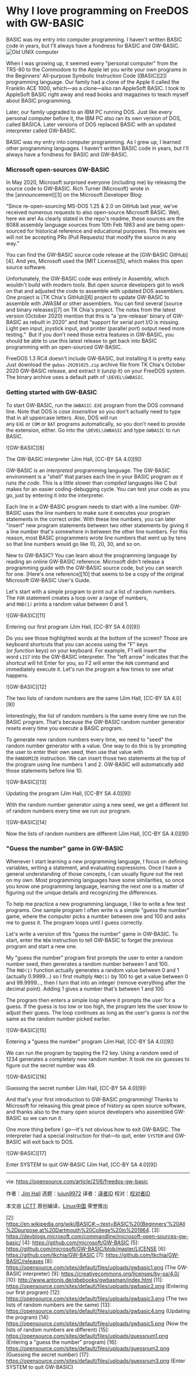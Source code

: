 [#]: subject: (Why I love programming on FreeDOS with GW-BASIC)
[#]: via: (https://opensource.com/article/21/6/freedos-gw-basic)
[#]: author: (Jim Hall https://opensource.com/users/jim-hall)
[#]: collector: (lujun9972)
[#]: translator: (chai-yuan)
[#]: reviewer: ( )
[#]: publisher: ( )
[#]: url: ( )

Why I love programming on FreeDOS with GW-BASIC
======
BASIC was my entry into computer programming. I haven't written BASIC
code in years, but I'll always have a fondness for BASIC and GW-BASIC.
![Old UNIX computer][1]

When I was growing up, it seemed every "personal computer" from the TRS-80 to the Commodore to the Apple let you write your own programs in the Beginners' All-purpose Symbolic Instruction Code ([BASIC][2]) programming language. Our family had a clone of the Apple II called the Franklin ACE 1000, which—as a clone—also ran AppleSoft BASIC. I took to AppleSoft BASIC right away and read books and magazines to teach myself about BASIC programming.

Later, our family upgraded to an IBM PC running DOS. Just like every personal computer before it, the IBM PC also ran its own version of DOS, called BASICA. Later versions of DOS replaced BASIC with an updated interpreter called GW-BASIC.

BASIC was my entry into computer programming. As I grew up, I learned other programming languages. I haven't written BASIC code in years, but I'll always have a fondness for BASIC and GW-BASIC.

### Microsoft open-sources GW-BASIC

In May 2020, Microsoft surprised everyone (including me) by releasing the source code to GW-BASIC. Rich Turner (Microsoft) wrote in the [announcement][3] on the Microsoft Developer Blog:

“Since re-open-sourcing MS-DOS 1.25 &amp; 2.0 on GitHub last year, we’ve received numerous requests to also open-source Microsoft BASIC. Well, here we are! As clearly stated in the repo's readme, these sources are the 8088 assembly language sources from 10th Feb 1983 and are being open-sourced for historical reference and educational purposes. This means we will not be accepting PRs (Pull Requests) that modify the source in any way.”

You can find the GW-BASIC source code release at the [GW-BASIC GitHub][4]. And yes, Microsoft used the [MIT License][5], which makes this open source software.

Unfortunately, the GW-BASIC code was entirely in Assembly, which wouldn't build with modern tools. But open source developers got to work on that and adjusted the code to assemble with updated DOS assemblers. One project is [TK Chia's GitHub][6] project to update GW-BASIC to assemble with JWASM or other assemblers. You can find several [source and binary releases][7] on TK Chia's project. The notes from the latest version (October 2020) mention that this is “a 'pre-release' binary of GW-BASIC as rebuilt in 2020” and that “support for serial port I/O is missing. Light pen input, joystick input, and printer (parallel port) output need more testing.”  But if you don't need those extra features in GW-BASIC, you should be able to use this latest release to get back into BASIC programming with an open-sourced GW-BASIC.

FreeDOS 1.3 RC4 doesn't include GW-BASIC, but installing it is pretty easy. Just download the `gwbas-20201025.zip` archive file from TK Chia's October 2020 GW-BASIC release, and extract it (unzip it) on your FreeDOS system. The binary archive uses a default path of `\DEVEL\GWBASIC`.

### Getting started with GW-BASIC

To start GW-BASIC, run the `GWBASIC.EXE` program from the DOS command line. Note that DOS is _case insensitive_ so you don't actually need to type that in all uppercase letters. Also, DOS will run any `EXE` or `COM` or `BAT` programs automatically, so you don't need to provide the extension, either. Go into the `\DEVEL\GWBASIC` and type `GWBASIC` to run BASIC.

![GW-BASIC][8]

The GW-BASIC interpreter
(Jim Hall, [CC-BY SA 4.0][9])

GW-BASIC is an _interpreted_ programming language. The GW-BASIC environment is a "shell" that parses each line in your BASIC program _as it runs the code_. This is a little slower than _compiled_ languages like C but makes for an easier coding-debugging cycle. You can test your code as you go, just by entering it into the interpreter.

Each line in a GW-BASIC program needs to start with a line number. GW-BASIC uses the line numbers to make sure it executes your program statements in the correct order. With these line numbers, you can later "insert" new program statements between two other statements by giving it a line number that's somewhere in between the other line numbers. For this reason, most BASIC programmers wrote line numbers that went up by tens so that line numbers would go like 10, 20, 30, and so on.

New to GW-BASIC? You can learn about the programming language by reading an online GW-BASIC reference. Microsoft didn't release a programming guide with the GW-BASIC source code, but you can search for one. [Here's one reference][10] that seems to be a copy of the original Microsoft GW-BASIC User's Guide.

Let's start with a simple program to print out a list of random numbers. The `FOR` statement creates a loop over a range of numbers, and `RND(1)` prints a random value between 0 and 1.

![GW-BASIC][11]

Entering our first program
(Jim Hall, [CC-BY SA 4.0][9])

Do you see those highlighted words at the bottom of the screen? Those are keyboard shortcuts that you can access using the "F" keys (or _function_ keys) on your keyboard. For example, F1 will insert the word `LIST` into the GW-BASIC interpreter. The "left arrow" indicates that the shortcut will hit Enter for you, so F2 will enter the `RUN` command and immediately execute it. Let's run the program a few times to see what happens.

![GW-BASIC][12]

The two lists of random numbers are the same
(Jim Hall, [CC-BY SA 4.0][9])

Interestingly, the list of random numbers is the same every time we run the BASIC program. That's because the GW-BASIC random number generator resets every time you execute a BASIC program.

To generate new random numbers every time, we need to "seed" the random number generator with a value. One way to do this is by prompting the user to enter their own seed, then use that value with the `RANDOMIZE` instruction. We can insert those two statements at the top of the program using line numbers 1 and 2. GW-BASIC will automatically add those statements before line 10.

![GW-BASIC][13]

Updating the program
(Jim Hall, [CC-BY SA 4.0][9])

With the random number generator using a new seed, we get a different list of random numbers every time we run our program.

![GW-BASIC][14]

Now the lists of random numbers are different
(Jim Hall, [CC-BY SA 4.0][9])

### "Guess the number" game in GW-BASIC

Whenever I start learning a new programming language, I focus on defining variables, writing a statement, and evaluating expressions. Once I have a general understanding of those concepts, I can usually figure out the rest on my own. Most programming languages have some similarities, so once you know one programming language, learning the next one is a matter of figuring out the unique details and recognizing the differences.

To help me practice a new programming language, I like to write a few test programs. One sample program I often write is a simple "guess the number" game, where the computer picks a number between one and 100 and asks me to guess it. The program loops until I guess correctly.

Let's write a version of this "guess the number" game in GW-BASIC. To start, enter the `NEW` instruction to tell GW-BASIC to forget the previous program and start a new one.

My "guess the number" program first prompts the user to enter a random number seed, then generates a random number between 1 and 100. The `RND(1)` function actually generates a random value between 0 and 1 (actually 0.9999…) so I first multiply `RND(1)` by 100 to get a value between 0 and 99.9999…, then I turn that into an integer (remove everything after the decimal point). Adding 1 gives a number that's between 1 and 100.

The program then enters a simple loop where it prompts the user for a guess. If the guess is too low or too high, the program lets the user know to adjust their guess. The loop continues as long as the user's guess is _not_ the same as the random number picked earlier.

![GW-BASIC][15]

Entering a "guess the number" program
(Jim Hall, [CC-BY SA 4.0][9])

We can run the program by tapping the F2 key. Using a random seed of 1234 generates a completely new random number. It took me six guesses to figure out the secret number was 49.

![GW-BASIC][16]

Guessing the secret number
(Jim Hall, [CC-BY SA 4.0][9])

And that's your first introduction to GW-BASIC programming! Thanks to Microsoft for releasing this great piece of history as open source software, and thanks also to the many open source developers who assembled GW-BASIC so we can run it.

One more thing before I go—It's not obvious how to exit GW-BASIC. The interpreter had a special instruction for that—to quit, enter `SYSTEM` and GW-BASIC will exit back to DOS.

![GW-BASIC][17]

Enter SYSTEM to quit GW-BASIC
(Jim Hall, [CC-BY SA 4.0][9])

--------------------------------------------------------------------------------

via: https://opensource.com/article/21/6/freedos-gw-basic

作者：[Jim Hall][a]
选题：[lujun9972][b]
译者：[译者ID](https://github.com/译者ID)
校对：[校对者ID](https://github.com/校对者ID)

本文由 [LCTT](https://github.com/LCTT/TranslateProject) 原创编译，[Linux中国](https://linux.cn/) 荣誉推出

[a]: https://opensource.com/users/jim-hall
[b]: https://github.com/lujun9972
[1]: https://opensource.com/sites/default/files/styles/image-full-size/public/lead-images/retro_old_unix_computer.png?itok=SYAb2xoW (Old UNIX computer)
[2]: https://en.wikipedia.org/wiki/BASIC#:~:text=BASIC%20(Beginners'%20All%2Dpurpose,at%20Dartmouth%20College%20in%201964.
[3]: https://devblogs.microsoft.com/commandline/microsoft-open-sources-gw-basic/
[4]: https://github.com/microsoft/GW-BASIC
[5]: https://github.com/microsoft/GW-BASIC/blob/master/LICENSE
[6]: https://github.com/tkchia/GW-BASIC
[7]: https://github.com/tkchia/GW-BASIC/releases
[8]: https://opensource.com/sites/default/files/uploads/gwbasic1.png (The GW-BASIC interpreter)
[9]: https://creativecommons.org/licenses/by-sa/4.0/
[10]: http://www.antonis.de/qbebooks/gwbasman/index.html
[11]: https://opensource.com/sites/default/files/uploads/gwbasic2.png (Entering our first program)
[12]: https://opensource.com/sites/default/files/uploads/gwbasic3.png (The two lists of random numbers are the same)
[13]: https://opensource.com/sites/default/files/uploads/gwbasic4.png (Updating the program)
[14]: https://opensource.com/sites/default/files/uploads/gwbasic5.png (Now the lists of random numbers are different)
[15]: https://opensource.com/sites/default/files/uploads/guessnum1.png (Entering a "guess the number" program)
[16]: https://opensource.com/sites/default/files/uploads/guessnum2.png (Guessing the secret number)
[17]: https://opensource.com/sites/default/files/uploads/guessnum3.png (Enter SYSTEM to quit GW-BASIC)
